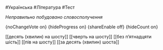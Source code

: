 #Українська #Література #Тест

*Неправильно побудовано словосполучення*

{noChangeVote on}
{hideProgress on}
{shareEnable off}
{hideCount on}

[[десять (хвилин) на шосту]]
[[чверть на шосту]]
[[без п’ятнадцяти шість]]
[[пів на шосту]]
[[за десять (хвилин) шоста]]
